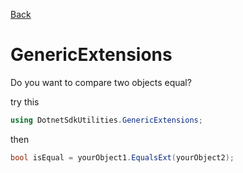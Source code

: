 [Back](https://github.com/twjackysu/DotnetSdkUtilities/blob/master/README.md)

# GenericExtensions

Do you want to compare two objects equal?

try this

```csharp
using DotnetSdkUtilities.GenericExtensions;
```

then
```csharp
bool isEqual = yourObject1.EqualsExt(yourObject2);
```